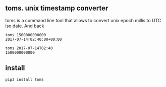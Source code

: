 ## toms. unix timestamp converter

toms is a command line tool that allows
 to convert unix epoch millis to UTC iso date. And back


```
toms 1500000000000
2017-07-14T02:40:00+00:00
```

```
toms 2017-07-14T02:40
1500000000000
```

## install

```pip3 install toms```